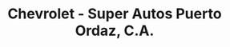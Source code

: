 ---
title: "Chevrolet - Super Autos Puerto Ordaz, C.A."
url: /ciudad-guayana-puerto-ordaz/chevrolet-super-autos-puerto-ordaz-c-a/
shop: Autohaus
---